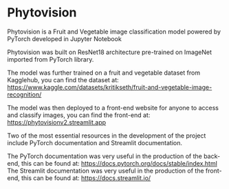 # Phytovision

Phytovision is a Fruit and Vegetable image classification model powered by PyTorch developed in Jupyter Notebook

Phytovision was built on ResNet18 architecture pre-trained on ImageNet imported from PyTorch library.

The model was further trained on a fruit and vegetable dataset from Kagglehub, you can find the dataset at: https://www.kaggle.com/datasets/kritikseth/fruit-and-vegetable-image-recognition/

The model was then deployed to a front-end website for anyone to access and classify images, you can find the front-end at: https://phytovisionv2.streamlit.app

Two of the most essential resources in the development of the project include PyTorch documentation and Streamlit documentation.

The PyTorch documentation was very useful in the production of the back-end, this can be found at: https://docs.pytorch.org/docs/stable/index.html
The Streamlit documentation was very useful in the production of the front-end, this can be found at: https://docs.streamlit.io/

